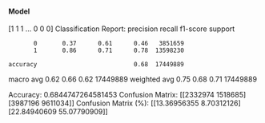 #### Model
[1 1 1 ... 0 0 0]
Classification Report:
              precision    recall  f1-score   support

           0       0.37      0.61      0.46   3851659
           1       0.86      0.71      0.78  13598230

    accuracy                           0.68  17449889
   macro avg       0.62      0.66      0.62  17449889
weighted avg       0.75      0.68      0.71  17449889

Accuracy: 0.6844747264581453
Confusion Matrix:
[[2332974 1518685]
 [3987196 9611034]]
Confusion Matrix (%):
[[13.36956355  8.70312126]
 [22.84940609 55.07790909]]
